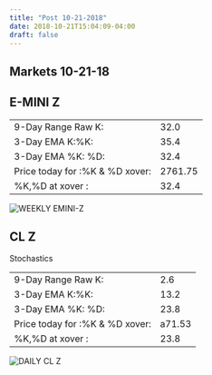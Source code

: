 ```yaml
---
title: "Post 10-21-2018"
date: 2018-10-21T15:04:09-04:00
draft: false
---
```


## Markets 10-21-18

<!--more-->

## E-MINI Z

|   |   |
|---|---|
|9-Day Range Raw K:|32.0
|3-Day EMA K:%K:|35.4
|3-Day EMA %K: %D:|32.4
|Price today for :%K & %D xover:|2761.75
|%K,%D at xover :|32.4

![WEEKLY EMINI-Z](https://invst.ly/8xnc4)

## CL Z

Stochastics

|   |   |
|---|---|
|9-Day Range Raw K:|2.6
|3-Day EMA K:%K:|13.2
|3-Day EMA %K: %D:|23.8
|Price today for :%K & %D xover:| a71.53
|%K,%D at xover :|23.8

![DAILY CL Z](https://invst.ly/8xnam)
